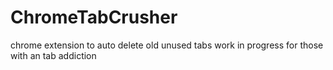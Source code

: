# ChromeTabCrusher
chrome extension to auto delete old unused tabs
work in progress 
for those with an tab addiction
